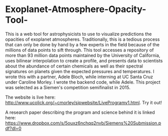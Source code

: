 # Exoplanet-Atmosphere-Opacity-Tool-
This is a web tool for astrophysicists to use to visualize predictions the opacities of exoplanet atmospheres. Traditionally, this is a tedious process that can only be done by hand by a few experts in the field because of the millions of data points to sift through. This tool accesses a repository of more than 93 million data points maintained by the University of California, uses bilinear interpolation to create a profile, and presents data to scientists about the abundance of certain chemicals as well as their spectral signatures on planets given the expected pressures and temperatures. I wrote this with a partner, Adele Bloch, while interning at UC Santa Cruz under Caroline Morley. I wrote the backend code, while Adele. This project was selected as a Siemen's competition semifinalist in 2015. 

The website is live here: http://www.ucolick.org/~cmorley/sipwebsite/LiveProgramv1.html. Try it out! 

A research paper describing the program and science behind it is linked here: https://www.dropbox.com/s/5ouxz6nchqq2nvb/Siemens%20Submission.pdf?dl=0



